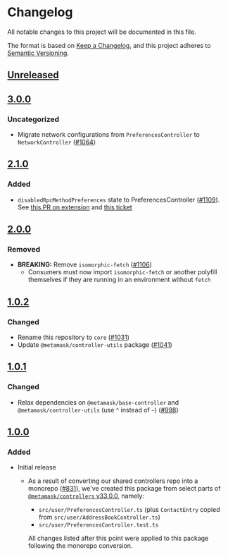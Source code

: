 # Changelog
All notable changes to this project will be documented in this file.

The format is based on [Keep a Changelog](https://keepachangelog.com/en/1.0.0/),
and this project adheres to [Semantic Versioning](https://semver.org/spec/v2.0.0.html).

## [Unreleased]

## [3.0.0]
### Uncategorized
- Migrate network configurations from `PreferencesController` to `NetworkController` ([#1064](https://github.com/MetaMask/controllers.git/pull/1064))

## [2.1.0]
### Added
- `disabledRpcMethodPreferences` state to PreferencesController ([#1109](https://github.com/MetaMask/core/pull/1109)). See [this PR on extension](https://github.com/MetaMask/metamask-extension/pull/17308) and [this ticket](https://github.com/MetaMask/metamask-mobile/issues/5676)

## [2.0.0]
### Removed
- **BREAKING:** Remove `isomorphic-fetch` ([#1106](https://github.com/MetaMask/controllers/pull/1106))
  - Consumers must now import `isomorphic-fetch` or another polyfill themselves if they are running in an environment without `fetch`

## [1.0.2]
### Changed
- Rename this repository to `core` ([#1031](https://github.com/MetaMask/controllers/pull/1031))
- Update `@metamask/controller-utils` package ([#1041](https://github.com/MetaMask/controllers/pull/1041)) 

## [1.0.1]
### Changed
- Relax dependencies on `@metamask/base-controller` and `@metamask/controller-utils` (use `^` instead of `~`) ([#998](https://github.com/MetaMask/core/pull/998))

## [1.0.0]
### Added
- Initial release
  - As a result of converting our shared controllers repo into a monorepo ([#831](https://github.com/MetaMask/core/pull/831)), we've created this package from select parts of [`@metamask/controllers` v33.0.0](https://github.com/MetaMask/core/tree/v33.0.0), namely:
    - `src/user/PreferencesController.ts` (plus `ContactEntry` copied from `src/user/AddressBookController.ts`)
    - `src/user/PreferencesController.test.ts`

    All changes listed after this point were applied to this package following the monorepo conversion.

[Unreleased]: https://github.com/MetaMask/controllers.git/compare/@metamask/preferences-controller@3.0.0...HEAD
[3.0.0]: https://github.com/MetaMask/controllers.git/compare/@metamask/preferences-controller@2.1.0...@metamask/preferences-controller@3.0.0
[2.1.0]: https://github.com/MetaMask/controllers.git/compare/@metamask/preferences-controller@2.0.0...@metamask/preferences-controller@2.1.0
[2.0.0]: https://github.com/MetaMask/controllers.git/compare/@metamask/preferences-controller@1.0.2...@metamask/preferences-controller@2.0.0
[1.0.2]: https://github.com/MetaMask/controllers.git/compare/@metamask/preferences-controller@1.0.1...@metamask/preferences-controller@1.0.2
[1.0.1]: https://github.com/MetaMask/controllers.git/compare/@metamask/preferences-controller@1.0.0...@metamask/preferences-controller@1.0.1
[1.0.0]: https://github.com/MetaMask/controllers.git/releases/tag/@metamask/preferences-controller@1.0.0
